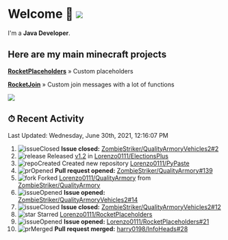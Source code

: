 # Welcome 👋 ![](https://hit.yhype.me/github/profile?user_id=69311874)

I'm a **Java Developer**.

## Here are my main minecraft projects

**[RocketPlaceholders](https://github.com/Lorenzo0111/RocketPlaceholders)** » Custom placeholders

**[RocketJoin](https://github.com/Lorenzo0111/RocketJoin)** » Custom join messages with a lot of functions

[![](https://github-readme-stats.vercel.app/api?username=Lorenzo0111&show_icons=true&count_private=true)](https://github.com/Lorenzo0111)

## ⏱ Recent Activity

<!--RECENT_ACTIVITY:last_update-->
Last Updated: Wednesday, June 30th, 2021, 12:16:07 PM
<!--RECENT_ACTIVITY:last_update_end-->

<!--RECENT_ACTIVITY:start-->
1. ![issueClosed] **Issue closed:** [ZombieStriker/QualityArmoryVehicles2#2](https://github.com/ZombieStriker/QualityArmoryVehicles2/issues/2)
2. ![release] Released [v1.2](https://github.com/Lorenzo0111/ElectionsPlus/releases/tag/1.2) in [Lorenzo0111/ElectionsPlus](https://github.com/Lorenzo0111/ElectionsPlus)
3. ![repoCreated] Created new repository [Lorenzo0111/PyPaste](https://github.com/Lorenzo0111/PyPaste)
4. ![prOpened] **Pull request opened:** [ZombieStriker/QualityArmory#139](https://github.com/ZombieStriker/QualityArmory/pull/139)
5. ![fork] Forked [Lorenzo0111/QualityArmory](https://github.com/Lorenzo0111/QualityArmory) from [ZombieStriker/QualityArmory](https://github.com/ZombieStriker/QualityArmory)
6. ![issueOpened] **Issue opened:** [ZombieStriker/QualityArmoryVehicles2#14](https://github.com/ZombieStriker/QualityArmoryVehicles2/issues/14)
7. ![issueClosed] **Issue closed:** [ZombieStriker/QualityArmoryVehicles2#12](https://github.com/ZombieStriker/QualityArmoryVehicles2/issues/12)
8. ![star] Starred [Lorenzo0111/RocketPlaceholders](https://github.com/Lorenzo0111/RocketPlaceholders)
9. ![issueOpened] **Issue opened:** [Lorenzo0111/RocketPlaceholders#21](https://github.com/Lorenzo0111/RocketPlaceholders/issues/21)
10. ![prMerged] **Pull request merged:** [harry0198/InfoHeads#28](https://github.com/harry0198/InfoHeads/pull/28)
<!--RECENT_ACTIVITY:end-->

[issueOpened]: https://cdn.jsdelivr.net/gh/Readme-Workflows/Readme-Icons@main/icons/octicons/IssueOpenedOld.svg
[issueClosed]: https://cdn.jsdelivr.net/gh/Readme-Workflows/Readme-Icons@main/icons/octicons/IssueClosedOld.svg

[prOpened]: https://cdn.jsdelivr.net/gh/Readme-Workflows/Readme-Icons@main/icons/octicons/PullRequestOpened.svg
[prClosed]: https://cdn.jsdelivr.net/gh/Readme-Workflows/Readme-Icons@main/icons/octicons/PullRequestClosed.svg
[prMerged]: https://cdn.jsdelivr.net/gh/Readme-Workflows/Readme-Icons@main/icons/octicons/PullRequestMerged.svg

[comment]: https://cdn.jsdelivr.net/gh/Readme-Workflows/Readme-Icons@main/icons/octicons/Comment.svg

[changesRequested]: https://cdn.jsdelivr.net/gh/Readme-Workflows/Readme-Icons@main/icons/octicons/RequestedChanges.svg
[approved]: https://cdn.jsdelivr.net/gh/Readme-Workflows/Readme-Icons@main/icons/octicons/ApprovedChanges.svg

[repoCreated]: https://cdn.jsdelivr.net/gh/Readme-Workflows/Readme-Icons@main/icons/octicons/Repository.svg
[release]: https://cdn.jsdelivr.net/gh/Readme-Workflows/Readme-Icons@main/icons/octicons/Release.svg
[star]: https://cdn.jsdelivr.net/gh/Readme-Workflows/Readme-Icons@main/icons/octicons/StarredRepository.svg
[wiki]: https://cdn.jsdelivr.net/gh/Readme-Workflows/Readme-Icons@main/icons/octicons/Wiki.svg
[fork]: https://cdn.jsdelivr.net/gh/Readme-Workflows/Readme-Icons@main/icons/octicons/ForkedRepository.svg
[people]: https://cdn.jsdelivr.net/gh/Readme-Workflows/Readme-Icons@main/icons/octicons/People.svg
